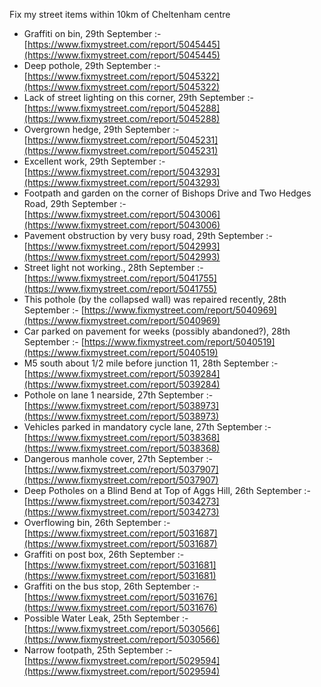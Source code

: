 Fix my street items within 10km of Cheltenham centre

<!-- fix_marker starts -->

- Graffiti on bin, 29th September :- [https://www.fixmystreet.com/report/5045445](https://www.fixmystreet.com/report/5045445)
- Deep pothole, 29th September :- [https://www.fixmystreet.com/report/5045322](https://www.fixmystreet.com/report/5045322)
- Lack of street lighting on this corner, 29th September :- [https://www.fixmystreet.com/report/5045288](https://www.fixmystreet.com/report/5045288)
- Overgrown hedge, 29th September :- [https://www.fixmystreet.com/report/5045231](https://www.fixmystreet.com/report/5045231)
- Excellent work, 29th September :- [https://www.fixmystreet.com/report/5043293](https://www.fixmystreet.com/report/5043293)
- Footpath and garden on the corner of Bishops Drive and Two Hedges Road, 29th September :- [https://www.fixmystreet.com/report/5043006](https://www.fixmystreet.com/report/5043006)
- Pavement obstruction by very busy road, 29th September :- [https://www.fixmystreet.com/report/5042993](https://www.fixmystreet.com/report/5042993)
- Street light not working., 28th September :- [https://www.fixmystreet.com/report/5041755](https://www.fixmystreet.com/report/5041755)
- This pothole (by the collapsed wall) was repaired recently, 28th September :- [https://www.fixmystreet.com/report/5040969](https://www.fixmystreet.com/report/5040969)
- Car parked on pavement for weeks (possibly abandoned?), 28th September :- [https://www.fixmystreet.com/report/5040519](https://www.fixmystreet.com/report/5040519)
- M5 south about 1/2 mile before junction 11, 28th September :- [https://www.fixmystreet.com/report/5039284](https://www.fixmystreet.com/report/5039284)
- Pothole on lane 1 nearside, 27th September :- [https://www.fixmystreet.com/report/5038973](https://www.fixmystreet.com/report/5038973)
- Vehicles parked in mandatory cycle lane, 27th September :- [https://www.fixmystreet.com/report/5038368](https://www.fixmystreet.com/report/5038368)
- Dangerous manhole cover, 27th September :- [https://www.fixmystreet.com/report/5037907](https://www.fixmystreet.com/report/5037907)
- Deep Potholes on a Blind Bend at Top of Aggs Hill, 26th September :- [https://www.fixmystreet.com/report/5034273](https://www.fixmystreet.com/report/5034273)
- Overflowing bin, 26th September :- [https://www.fixmystreet.com/report/5031687](https://www.fixmystreet.com/report/5031687)
- Graffiti on post box, 26th September :- [https://www.fixmystreet.com/report/5031681](https://www.fixmystreet.com/report/5031681)
- Graffiti on the bus stop, 26th September :- [https://www.fixmystreet.com/report/5031676](https://www.fixmystreet.com/report/5031676)
- Possible Water Leak, 25th September :- [https://www.fixmystreet.com/report/5030566](https://www.fixmystreet.com/report/5030566)
- Narrow footpath, 25th September :- [https://www.fixmystreet.com/report/5029594](https://www.fixmystreet.com/report/5029594)

<!-- fix_marker ends -->